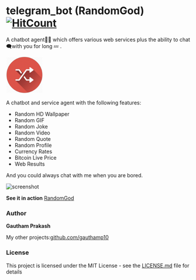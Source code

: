 # telegram_bot (RandomGod) [![HitCount](http://hits.dwyl.com/gauthamp10/telegram_bot.svg)](http://hits.dwyl.com/gauthamp10/telegram_bot)
A chatbot agent👨‍💻  which offers various web services  plus the ability to chat 🗨with you for long 💤 . 


<a href="https://telegram.me/bulo98_bot"><img src="https://github.com/gauthamp10/telegram_bot/blob/master/src/res/logo.jpg" width="100" height="100" /></a>

A chatbot and service agent with the following features:

- Random HD Wallpaper
- Random GIF
- Random Joke
- Random Video
- Random Quote
- Random Profile
- Currency Rates
- Bitcoin Live Price
- Web Results

And you could always chat with me when you are bored.

![screenshot](https://imgur.com/OGvMdXI.png)

**See it in action** <a href="https://telegram.me/bulo98_bot">RandomGod</a>

### Author

 **Gautham Prakash**
 
 My other projects:[github.com/gauthamp10](https://gauthamp10.github.io/)


### License

This project is licensed under the MIT License - see the [LICENSE.md](LICENSE.md) file for details
